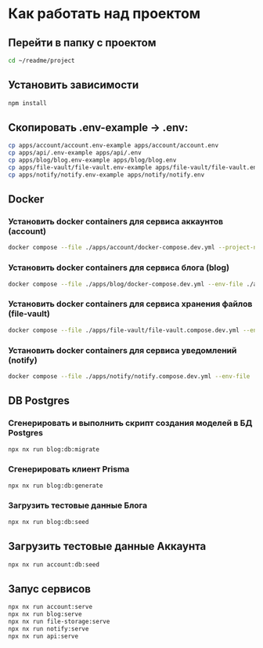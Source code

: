 # Как работать над проектом

## Перейти в папку с проектом
```bash
cd ~/readme/project
```
## Установить зависимости
```bash
npm install
```
## Скопировать .env-example -> .env:

```bash
cp apps/account/account.env-example apps/account/account.env
cp apps/api/.env-example apps/api/.env
cp apps/blog/blog.env-example apps/blog/blog.env
cp apps/file-vault/file-vault.env-example apps/file-vault/file-vault.env
cp apps/notify/notify.env-example apps/notify/notify.env
```
## Docker
### Установить docker containers для сервиса аккаунтов (account)
```bash
docker compose --file ./apps/account/docker-compose.dev.yml --project-name "readme-account" --env-file ./apps/account/account.env up -d
```
### Установить docker containers для сервиса блога (blog)
```bash
docker compose --file ./apps/blog/docker-compose.dev.yml --env-file ./apps/blog/blog.env --project-name "readme-blog" up -d
```
### Установить docker containers для сервиса хранения файлов (file-vault)
```bash
docker compose --file ./apps/file-vault/file-vault.compose.dev.yml --env-file ./apps/file-vault/file-vault.env --project-name "readme-file-vault" up -d
```
### Установить docker containers для сервиса уведомлений (notify)
```bash
docker compose --file ./apps/notify/notify.compose.dev.yml --env-file ./apps/notify/notify.env  --project-name "readme-notify" up -d
```
## DB Postgres
### Сгенерировать и выполнить скрипт создания моделей в БД Postgres
```bash
npx nx run blog:db:migrate
```
### Сгенерировать клиент Prisma
```bash
npx nx run blog:db:generate
```
### Загрузить тестовые данные Блога
```bash
npx nx run blog:db:seed
```
## Загрузить тестовые данные Аккаунта
```bash
npx nx run account:db:seed
```
## Запус сервисов
```bash
npx nx run account:serve
npx nx run blog:serve
npx nx run file-storage:serve
npx nx run notify:serve
npx nx run api:serve
```
